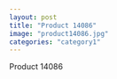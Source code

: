 ```yaml
---
layout: post
title: "Product 14086"
image: "product14086.jpg"
categories: "category1"
---
```

Product 14086
